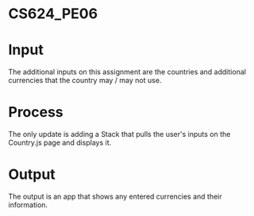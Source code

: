 # CS624_PE06

<h1>Input</h1>
<p>The additional inputs on this assignment are the countries and additional currencies that the country may / may not use.</p>
<h1>Process</h1>
<p>The only update is adding a Stack that pulls the user's inputs on the Country.js page and displays it.</p>
<h1>Output</h1>
<p>The output is an app that shows any entered currencies and their information.</p>